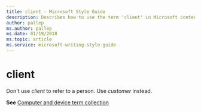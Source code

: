 ```yaml
---
title: client - Microsoft Style Guide
description: Describes how to use the term 'client' in Microsoft content and clarifies how to use it when referring to a person.
author: pallep
ms.author: pallep
ms.date: 01/19/2018
ms.topic: article
ms.service: microsoft-writing-style-guide
---
```


# client

Don't use *client* to refer to a person. Use *customer* instead.

**See**  [Computer and device term collection](~/a-z-word-list-term-collections/term-collections/computer-device-terms.md)
